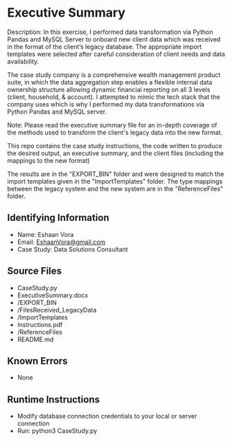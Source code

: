 # Executive Summary

Description: 
In this exercise, I performed data transformation via Python Pandas and MySQL Server to onboard new client data which was received in the format of the client’s legacy database. The appropriate import templates were selected after careful consideration of client needs and data availability.

The case study company is a comprehensive wealth management product suite, in which the data aggregation step enables a flexible internal data ownership structure allowing dynamic financial reporting on all 3 levels (client, household, & account). I attempted to mimic the tech stack that the company uses which is why I performed my data transformations via Python Pandas and MySQL server.

Note:
Please read the executive summary file for an in-depth coverage of the methods used to transform the client's legacy data into the new format.

This repo contains the case study instructions, the code written to produce the desired output, an executive summary, and the client files (including the mappings to the new format)

The results are in the "EXPORT_BIN" folder and were designed to match the import templates given in the "ImportTemplates" folder. The type mappings between the legacy system and the new system are in the "ReferenceFiles" folder.


## Identifying Information
* Name: Eshaan Vora
* Email: EshaanVora@gmail.com
* Case Study: Data Solutions Consultant
 
## Source Files

* CaseStudy.py
* ExecutiveSummary.docx
* /EXPORT_BIN
* /FilesReceived_LegacyData
* /ImportTemplates
* Instructions.pdf
* /ReferenceFiles
* README.md

## Known Errors

* None

## Runtime Instructions

* Modify database connection credentials to your local or server connection
* Run: python3 CaseStudy.py